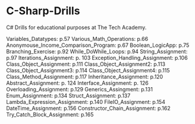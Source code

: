 # C-Sharp-Drills
C# Drills for educational purposes at The Tech Academy.

Variables_Datatypes: p.57
Various_Math_Operations: p.66
Anonymouse_Income_Comparison_Program: p.67
Boolean_LogicApp: p.75
Branching_Exercise: p.92
While_DoWhile_Loops: p.94
String_Assignment: p.97
Iterations_Assignment: p. 103
Exception_Handling_Assignment: p.106
Class_Object_Assignment: p.111
Class_Object_Assignment2: p.113
Class_Object_Assignment3: p.114
Class_Object_Assignment4: p.115
Class_Method_Assignment: p.117
Inheritance_Assignment: p.120
Abstract_Assignment: p. 124
Interface_Assignment: p. 126
Overloading_Assignment: p.129
Generics_Assingment: p.131
Enum_Assignment: p.134
Struct_Assignment: p.137
Lambda_Expression_Assignment: p.140
FileIO_Assignment: p.154
DateTime_Assignment: p.156
Constructor_Chain_Assignment: p.162
Try_Catch_Block_Assignment: p.165

